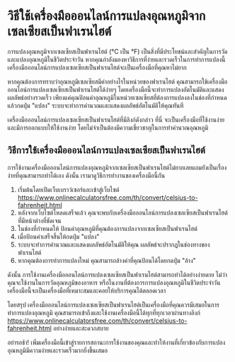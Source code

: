 วิธีใช้เครื่องมือออนไลน์การแปลงอุณหภูมิจากเซลเซียสเป็นฟาเรนไฮต์
===============================================================

การแปลงอุณหภูมิจากเซลเซียสเป็นฟาเรนไฮต์ (°C เป็น °F) เป็นสิ่งที่มีประโยชน์และสำคัญในการวัดและแปลงอุณหภูมิในชีวิตประจำวัน หากคุณกำลังมองหาวิธีการที่ง่ายและรวดเร็วในการทำการแปลงนี้ เครื่องมือออนไลน์การแปลงเซลเซียสเป็นฟาเรนไฮต์จะเป็นเครื่องมือที่คุณหาไม่ยาก

หากคุณต้องการทราบว่าอุณหภูมิเซลเซียสมีค่าอย่างไรในหน่วยของฟาเรนไฮต์ คุณสามารถใช้เครื่องมือออนไลน์การแปลงเซลเซียสเป็นฟาเรนไฮต์ได้ง่ายๆ โดยเครื่องมือนี้จะทำการแปลงอัตโนมัติและแสดงผลลัพธ์อย่างรวดเร็ว เพียงแค่คุณป้อนค่าอุณหภูมิในหน่วยเซลเซียสที่ต้องการแปลงลงในช่องที่กำหนด แล้วกดปุ่ม "แปลง" ระบบจะทำการคำนวณและแสดงผลลัพธ์อัตโนมัติให้คุณทันที

เครื่องมือออนไลน์การแปลงเซลเซียสเป็นฟาเรนไฮต์ที่มีลิงก์ดังกล่าว ที่นี่ จะเป็นเครื่องมือที่ใช้งานง่ายและมีการออกแบบให้ใช้งานง่าย โดยไม่จำเป็นต้องมีความเชี่ยวชาญในการทำคำนวณอุณหภูมิ

วิธีการใช้เครื่องมือออนไลน์การแปลงเซลเซียสเป็นฟาเรนไฮต์
-------------------------------------------------------

การใช้งานเครื่องมือออนไลน์การแปลงอุณหภูมิจากเซลเซียสเป็นฟาเรนไฮต์ไม่ยากเลยแถมยังเป็นเรื่องง่ายที่คุณสามารถทำได้เอง ดังนั้น เรามาดูวิธีการทำงานของเครื่องมือนี้กัน

1. เริ่มต้นโดยเปิดเว็บเบราว์เซอร์และเข้าสู่เว็บไซต์ <https://www.onlinecalculatorsfree.com/th/convert/celsius-to-fahrenheit.html>
2. หลังจากเว็บไซต์โหลดเสร็จแล้ว คุณจะพบกับเครื่องมือออนไลน์การแปลงเซลเซียสเป็นฟาเรนไฮต์ที่มีหน้าต่างที่ชัดเจน
3. ในช่องที่กำหนดให้ ป้อนค่าอุณหภูมิที่คุณต้องการแปลงจากเซลเซียสเป็นฟาเรนไฮต์
4. เมื่อป้อนค่าเสร็จสิ้นให้กดปุ่ม "แปลง"
5. ระบบจะทำการคำนวณและแสดงผลลัพธ์อัตโนมัติให้คุณ ผลลัพธ์จะปรากฏในช่องทางของฟาเรนไฮต์
6. หากคุณต้องการทำการแปลงใหม่ คุณสามารถล้างค่าที่คุณป้อนได้โดยกดปุ่ม "ล้าง"

ดังนั้น การใช้งานเครื่องมือออนไลน์การแปลงเซลเซียสเป็นฟาเรนไฮต์สามารถทำได้อย่างง่ายดาย ไม่ว่าคุณจะใช้งานในการวัดอุณหภูมิของอาหาร หรือในงานที่ต้องการการแปลงอุณหภูมิในชีวิตประจำวัน เครื่องมือนี้จะเป็นเครื่องมือที่เหมาะสมและคอยให้บริการคุณได้ตลอดเวลา

โดยสรุป เครื่องมือออนไลน์การแปลงเซลเซียสเป็นฟาเรนไฮต์เป็นเครื่องมือที่คุณควรมีเสมอในการทำการแปลงอุณหภูมิ คุณสามารถเข้าถึงและใช้งานเครื่องมือนี้ได้ทุกที่ทุกเวลาผ่านทางลิงก์ <https://www.onlinecalculatorsfree.com/th/convert/celsius-to-fahrenheit.html> อย่างง่ายและสะดวกสบาย

อย่ารอช้า! เพิ่มเครื่องมือนี้เข้าสู่รายการสถานะการใช้งานของคุณและทำให้งานที่เกี่ยวข้องกับการแปลงอุณหภูมิมีความง่ายและรวดเร็วมากยิ่งขึ้นเสมอ